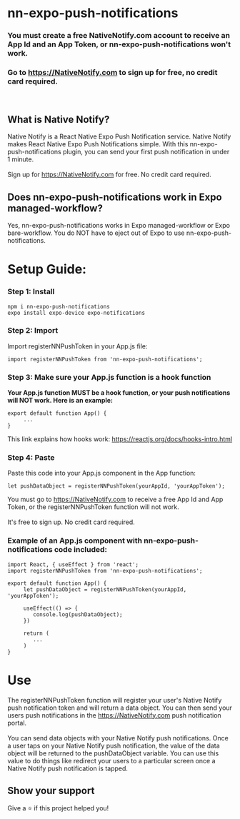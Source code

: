 # nn-expo-push-notifications

### You must create a free NativeNotify.com account to receive an App Id and an App Token, or nn-expo-push-notifications won't work.
### Go to https://NativeNotify.com to sign up for free, no credit card required.

<br/>

## What is Native Notify?
Native Notify is a React Native Expo Push Notification service. Native Notify makes React Native Expo Push Notifications simple. With this nn-expo-push-notifications plugin, you can send your first push notification in under 1 minute.
<br/><br/>
Sign up for https://NativeNotify.com for free. No credit card required.

## Does nn-expo-push-notifications work in Expo managed-workflow?
Yes, nn-expo-push-notifications works in Expo managed-workflow or Expo bare-workflow. You do NOT have to eject out of Expo to use nn-expo-push-notifications.

# Setup Guide:

### Step 1: Install
```
npm i nn-expo-push-notifications 
expo install expo-device expo-notifications
```

### Step 2: Import
Import registerNNPushToken in your App.js file:
```
import registerNNPushToken from 'nn-expo-push-notifications';
```

### Step 3: Make sure your App.js function is a hook function
<strong>Your App.js function MUST be a hook function, or your push notifications will NOT work. Here is an example: </strong>
<br/>
```
export default function App() {
     ...
}
```

This link explains how hooks work: <a href="https://reactjs.org/docs/hooks-intro.html" target="_blank">https://reactjs.org/docs/hooks-intro.html</a>

### Step 4: Paste
Paste this code into your App.js component in the App function:
```
let pushDataObject = registerNNPushToken(yourAppId, 'yourAppToken');
```
You must go to https://NativeNotify.com to receive a free App Id and App Token, or the registerNNPushToken function will not work. 
<br/><br/>
It's free to sign up. No credit card required.

### Example of an App.js component with nn-expo-push-notifications code included:
```
import React, { useEffect } from 'react';
import registerNNPushToken from 'nn-expo-push-notifications';

export default function App() {
     let pushDataObject = registerNNPushToken(yourAppId, 'yourAppToken');

     useEffect(() => {
        console.log(pushDataObject);
     })

     return (
        ...
     )
}
```

# Use
The registerNNPushToken function will register your user's Native Notify push notification token and will return a data object. You can then send your users push notifications in the https://NativeNotify.com push notification portal.
<br/><br/>
You can send data objects with your Native Notify push notifications. Once a user taps on your Native Notify push notification, the value of the data object will be returned to the pushDataObject variable. You can use this value to do things like redirect your users to a particular screen once a Native Notify push notification is tapped.

## Show your support
Give a ⭐️ if this project helped you!